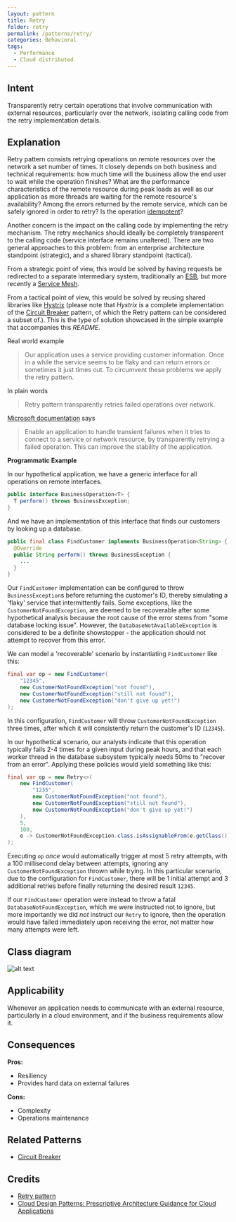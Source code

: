 ```yaml
---
layout: pattern
title: Retry
folder: retry
permalink: /patterns/retry/
categories: Behavioral
tags:
  - Performance
  - Cloud distributed
---
```


## Intent
Transparently retry certain operations that involve communication with external resources, particularly over the 
network, isolating calling code from the retry implementation details.

## Explanation
Retry pattern consists retrying operations on remote resources over the 
network a set number of times. It closely depends on both business and technical
requirements: how much time will the business allow the end user to wait while
the operation finishes? What are the performance characteristics of the 
remote resource during peak loads as well as our application as more threads
are waiting for the remote resource's availability? Among the errors returned
by the remote service, which can be safely ignored in order to retry? Is the 
operation [idempotent](https://en.wikipedia.org/wiki/Idempotence)?

Another concern is the impact on the calling code by implementing the retry 
mechanism. The retry mechanics should ideally be completely transparent to the
calling code (service interface remains unaltered). There are two general 
approaches to this problem: from an enterprise architecture standpoint 
(strategic), and a shared library standpoint (tactical).

From a strategic point of view, this would be solved by having requests
be redirected to a separate intermediary system, traditionally an 
[ESB](https://en.wikipedia.org/wiki/Enterprise_service_bus), but more recently
a [Service Mesh](https://medium.com/microservices-in-practice/service-mesh-for-microservices-2953109a3c9a).

From a tactical point of view, this would be solved by reusing shared libraries 
like [Hystrix](https://github.com/Netflix/Hystrix) (please note that *Hystrix* is a complete implementation of 
the [Circuit Breaker](https://java-design-patterns.com/patterns/circuit-breaker/) pattern, of which the Retry pattern 
can be considered a subset of.). This is the type of solution showcased in the simple example that accompanies this 
*README*.

Real world example

> Our application uses a service providing customer information. Once in a while the service seems to be flaky and can return errors or sometimes it just times out. To circumvent these problems we apply the retry pattern. 

In plain words

> Retry pattern transparently retries failed operations over network. 

[Microsoft documentation](https://docs.microsoft.com/en-us/azure/architecture/patterns/retry) says

> Enable an application to handle transient failures when it tries to connect to a service or network resource, by transparently retrying a failed operation. This can improve the stability of the application.

**Programmatic Example**

In our hypothetical application, we have a generic interface for all operations on remote interfaces.

```java
public interface BusinessOperation<T> {
  T perform() throws BusinessException;
}
```

And we have an implementation of this interface that finds our customers by looking up a database.

```java
public final class FindCustomer implements BusinessOperation<String> {
  @Override
  public String perform() throws BusinessException {
    ...
  }
}
```

Our `FindCustomer` implementation can be configured to throw 
`BusinessException`s before returning the customer's ID, thereby simulating a
'flaky' service that intermittently fails. Some exceptions, like the 
`CustomerNotFoundException`, are deemed to be recoverable after some 
hypothetical analysis because the root cause of the error stems from "some
database locking issue". However, the `DatabaseNotAvailableException` is 
considered to be a definite showstopper - the application should not attempt
to recover from this error.

We can model a 'recoverable' scenario by instantiating `FindCustomer` like this:

```java
final var op = new FindCustomer(
    "12345",
    new CustomerNotFoundException("not found"),
    new CustomerNotFoundException("still not found"),
    new CustomerNotFoundException("don't give up yet!")
);
```

In this configuration, `FindCustomer` will throw `CustomerNotFoundException`
three times, after which it will consistently return the customer's ID 
(`12345`).

In our hypothetical scenario, our analysts indicate that this operation 
typically fails 2-4 times for a given input during peak hours, and that each 
worker thread in the database subsystem typically needs 50ms to 
"recover from an error". Applying these policies would yield something like
this:

```java
final var op = new Retry<>(
    new FindCustomer(
        "1235",
        new CustomerNotFoundException("not found"),
        new CustomerNotFoundException("still not found"),
        new CustomerNotFoundException("don't give up yet!")
    ),
    5,
    100,
    e -> CustomerNotFoundException.class.isAssignableFrom(e.getClass())
);
```

Executing `op` *once* would automatically trigger at most 5 retry attempts,
with a 100 millisecond delay between attempts, ignoring any 
`CustomerNotFoundException` thrown while trying. In this particular scenario,
due to the configuration for `FindCustomer`, there will be 1 initial attempt 
and 3 additional retries before finally returning the desired result `12345`.

If our `FindCustomer` operation were instead to throw a fatal 
`DatabaseNotFoundException`, which we were instructed not to ignore, but 
more importantly we did *not* instruct our `Retry` to ignore, then the operation
would have failed immediately upon receiving the error, not matter how many 
attempts were left.

## Class diagram
![alt text](./etc/retry.png "Retry")

## Applicability
Whenever an application needs to communicate with an external resource, particularly in a cloud environment, and if 
the business requirements allow it.

## Consequences
**Pros:** 

* Resiliency
* Provides hard data on external failures

**Cons:** 

* Complexity
* Operations maintenance

## Related Patterns

* [Circuit Breaker](https://java-design-patterns.com/patterns/circuit-breaker/)

## Credits

* [Retry pattern](https://docs.microsoft.com/en-us/azure/architecture/patterns/retry)
* [Cloud Design Patterns: Prescriptive Architecture Guidance for Cloud Applications](https://www.amazon.com/gp/product/1621140369/ref=as_li_tl?ie=UTF8&tag=javadesignpat-20&camp=1789&creative=9325&linkCode=as2&creativeASIN=1621140369&linkId=3e3f686af5e60a7a453b48adb286797b)
